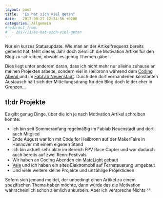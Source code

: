 ```yaml
---
layout: post
title:  "Es hat sich viel getan"
date:   2017-09-27 12:34:56 +0200
categories: Allgemein
#redirect_from:
#  - 2017/11/es-hat-sich-viel-getan
---
```


Nur ein kurzes Statusupdate. Wie man an der Artikelfrequenz bereits gemerkt hat, fehlt dieses Jahr doch ziemlich die Motivation Artikel für den Blog zu schreiben, obwohl es genug Themen gäbe...<!--more-->

Dies liegt unter anderem daran, dass ich nicht mehr nur alleine zuhause an meinen Projekten arbeite, sondern viel in Heilbronn während dem <a href="https://www.meetup.com/de-DE/codeforhn/">Coding Abend </a>und im <a href="https://www.fablab-neuenstadt.de/">FabLab Neuenstadt</a>. Durch den dort vorhandenen konstanten Austausch hält sich der Mitteilungsdrang für den Blog doch leider eher in Grenzen...

## tl;dr Projekte
Es gibt genug Dinge, über die ich je nach Motivation Artikel schreiben könnte:

  - Ich bin seit Sommeranfang regelmäßig im Fablab Neuenstadt und dort auch Mitglied
  - Ende August war ich mit Code for Heilbronn auf der MakerFaire in Hannover mit einem eigenen Stand
  - Ich bin aktuell sehr aktiv im Bereich FPV Race Copter und war dadurch auch bereits auf zwei Renn-Festivals
  - Wir haben an Coding Abenden ein <a href="http://matelight.de/">MateLight</a> gebaut
  - <a href="https://twitter.com/thevale98">Vale</a> und ich haben ein altes Elektromobil auf Fernsteuerung umgebaut
  - Und viele weitere kleine Projekte und unzählige Projektideen


Sofern sich jemand meldet, der unbedingt einen Artikel zu einem spezifischen Thema haben möchte, dann würde das die Motivation wahrscheinlich schon ziemlich ankurbeln. Aber ich verspreche Nichts ^^
